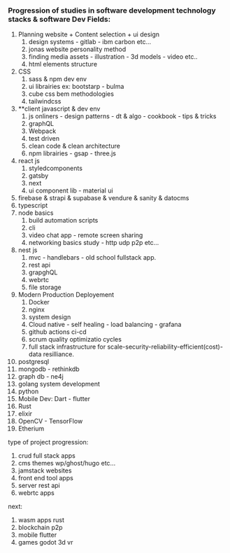 ### Progression of studies in software development technology stacks & software Dev Fields:

1. Planning website + Content selection + ui design 
	1. design systems - gitlab - ibm carbon etc...
	2. jonas website personality method
	3. finding media assets - illustration - 3d models - video etc..
	4. html elements structure
2. CSS 
	1. sass & npm dev env
	2. ui librairies ex: bootstarp - bulma
	3. cube css bem  methodologies
	4. tailwindcss
3. **client javascript & dev env
	1. js onliners - design patterns - dt & algo - cookbook - tips & tricks
	2. graphQL
	3. Webpack
	4. test driven
	5. clean code & clean architecture
	6. npm librairies - gsap - three.js
4. react js
	1. styledcomponents
	2. gatsby
	3. next
	4. ui component lib - material ui
5. firebase & strapi & supabase & vendure & sanity & datocms 
6. typescript
7. node basics
	1. build automation scripts
	2. cli
	3. video chat app - remote screen sharing
	4. networking basics study - http udp p2p etc...
8. nest js 
	1. mvc - handlebars - old school fullstack app. 
	2. rest api
	3. grapghQL
	4. webrtc
	5. file storage
9. Modern Production Deployement
	1. Docker
	2. nginx
	3. system design
	4. Cloud native - self healing - load balancing - grafana
	5. github actions ci-cd
	6. scrum quality optimizatio cycles
	7. full stack infrastructure for scale-security-reliability-efficient(cost)-data resilliance.
10. postgresql
11. mongodb - rethinkdb
12. graph db - ne4j
13. golang system development
14. python
15. Mobile Dev: Dart - flutter
16. Rust
17. elixir
18. OpenCV - TensorFlow
19. Etherium

type of project progression:

1. crud full stack apps
2. cms themes wp/ghost/hugo etc...
3. jamstack websites
4. front end tool apps 
5. server rest api 
6. webrtc apps

next:

1. wasm apps rust
2. blockchain p2p
3. mobile flutter
4. games godot 3d vr
